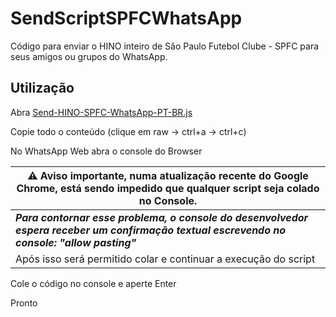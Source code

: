 # SendScriptSPFCWhatsApp  

Código para enviar o HINO inteiro de Sâo Paulo Futebol Clube - SPFC para seus amigos ou grupos do WhatsApp.

## Utilização

Abra [Send-HINO-SPFC-WhatsApp-PT-BR.js](https://github.com/jpaulohe4rt/SendScriptSPFCWhatsApp/blob/main/Send-HINO-SPFC-WhatsApp-PT-BR.js)

Copie todo o conteúdo (clique em raw -> ctrl+a -> ctrl+c)

No WhatsApp Web abra o console do Browser

|  ⚠️ Aviso importante, numa atualização recente do Google Chrome, está sendo impedido que qualquer script seja colado no Console.|
|--|
|  ***Para contornar esse problema, o console do desenvolvedor espera receber um confirmação textual escrevendo no console: "allow pasting"***| 
|Após isso será permitido colar e continuar a execução do script|


Cole o código no console e aperte Enter

Pronto
